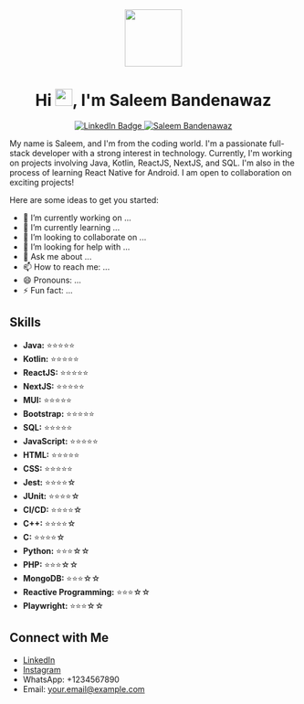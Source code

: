 <div id="header" align="center" background-color="#333">
  <img src="https://media.giphy.com/media/RbDKaczqWovIugyJmW/giphy.gif" width="100vw"/>
</div>

<!-- Dark Box with Padding -->
<div align="center">
 <h1>Hi <img src="https://media.giphy.com/media/hvRJCLFzcasrR4ia7z/giphy.gif" width="30px"/>, I'm Saleem Bandenawaz</h1>
</div>
<div id="badges" align="center">
  <a href="https://github.com/Saleemfero1">
    <img src="https://img.shields.io/badge/LinkedIn-blue?style=for-the-badge&logo=linkedin&logoColor=white" alt="LinkedIn Badge"/>
  </a>
  <a href="https://github.com/Saleemfero1">
    <img src="https://img.shields.io/badge/Saleem%20Bandenawaz-Developer-brightgreen?style=for-the-badge&logo=appveyor" alt="Saleem Bandenawaz">
  </a>  
</div>

My name is Saleem, and I'm from the coding world. I'm a passionate full-stack developer with a strong interest in technology. Currently, I'm working on projects involving Java, Kotlin, ReactJS, NextJS, and SQL. I'm also in the process of learning React Native for Android. I am open to collaboration on exciting projects!

Here are some ideas to get you started:

- 🔭 I’m currently working on ...
- 🌱 I’m currently learning ...
- 👯 I’m looking to collaborate on ...
- 🤔 I’m looking for help with ...
- 💬 Ask me about ...
- 📫 How to reach me: ...
- 😄 Pronouns: ...
- ⚡ Fun fact: ... 

## Skills

- **Java:** ⭐️⭐️⭐️⭐️⭐️
- **Kotlin:** ⭐️⭐️⭐️⭐️⭐️
- **ReactJS:** ⭐️⭐️⭐️⭐️⭐️
- **NextJS:** ⭐️⭐️⭐️⭐️⭐️
- **MUI:** ⭐️⭐️⭐️⭐️⭐️
- **Bootstrap:** ⭐️⭐️⭐️⭐️⭐️
- **SQL:** ⭐️⭐️⭐️⭐️⭐️
- **JavaScript:** ⭐️⭐️⭐️⭐️⭐️
- **HTML:** ⭐️⭐️⭐️⭐️⭐️
- **CSS:** ⭐️⭐️⭐️⭐️⭐️
- **Jest:** ⭐️⭐️⭐️⭐️☆
- **JUnit:** ⭐️⭐️⭐️⭐️☆
- **CI/CD:** ⭐️⭐️⭐️⭐️☆
- **C++:** ⭐️⭐️⭐️⭐️☆
- **C:** ⭐️⭐️⭐️⭐️☆
- **Python:** ⭐️⭐️⭐️☆☆
- **PHP:** ⭐️⭐️⭐️☆☆
- **MongoDB:** ⭐️⭐️⭐️☆☆
- **Reactive Programming:** ⭐️⭐️⭐️☆☆
- **Playwright:** ⭐️⭐️⭐️☆☆

## Connect with Me

- [LinkedIn](https://www.linkedin.com/in/your-linkedin-profile)
- [Instagram](https://www.instagram.com/your-instagram)
- WhatsApp: +1234567890
- Email: your.email@example.com

</div>
